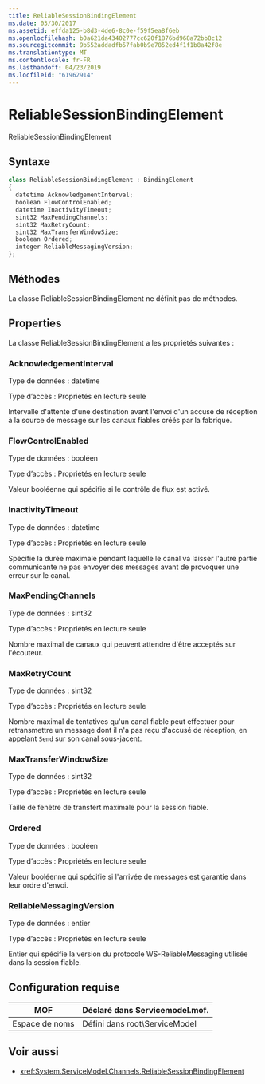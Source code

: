 ```yaml
---
title: ReliableSessionBindingElement
ms.date: 03/30/2017
ms.assetid: effda125-b8d3-4de6-8c0e-f59f5ea8f6eb
ms.openlocfilehash: b0a621da43402777cc620f1876bd968a72bb8c12
ms.sourcegitcommit: 9b552addadfb57fab0b9e7852ed4f1f1b8a42f8e
ms.translationtype: MT
ms.contentlocale: fr-FR
ms.lasthandoff: 04/23/2019
ms.locfileid: "61962914"
---
```

# <a name="reliablesessionbindingelement"></a>ReliableSessionBindingElement
ReliableSessionBindingElement  
  
## <a name="syntax"></a>Syntaxe  
  
```csharp
class ReliableSessionBindingElement : BindingElement  
{  
  datetime AcknowledgementInterval;  
  boolean FlowControlEnabled;  
  datetime InactivityTimeout;  
  sint32 MaxPendingChannels;  
  sint32 MaxRetryCount;  
  sint32 MaxTransferWindowSize;  
  boolean Ordered;  
  integer ReliableMessagingVersion;  
};  
```  
  
## <a name="methods"></a>Méthodes  
 La classe ReliableSessionBindingElement ne définit pas de méthodes.  
  
## <a name="properties"></a>Properties  
 La classe ReliableSessionBindingElement a les propriétés suivantes :  
  
### <a name="acknowledgementinterval"></a>AcknowledgementInterval  
 Type de données : datetime  
  
 Type d’accès : Propriétés en lecture seule  
  
 Intervalle d'attente d'une destination avant l'envoi d'un accusé de réception à la source de message sur les canaux fiables créés par la fabrique.  
  
### <a name="flowcontrolenabled"></a>FlowControlEnabled  
 Type de données : booléen  
  
 Type d’accès : Propriétés en lecture seule  
  
 Valeur booléenne qui spécifie si le contrôle de flux est activé.  
  
### <a name="inactivitytimeout"></a>InactivityTimeout  
 Type de données : datetime  
  
 Type d’accès : Propriétés en lecture seule  
  
 Spécifie la durée maximale pendant laquelle le canal va laisser l'autre partie communicante ne pas envoyer des messages avant de provoquer une erreur sur le canal.  
  
### <a name="maxpendingchannels"></a>MaxPendingChannels  
 Type de données : sint32  
  
 Type d’accès : Propriétés en lecture seule  
  
 Nombre maximal de canaux qui peuvent attendre d'être acceptés sur l'écouteur.  
  
### <a name="maxretrycount"></a>MaxRetryCount  
 Type de données : sint32  
  
 Type d’accès : Propriétés en lecture seule  
  
 Nombre maximal de tentatives qu'un canal fiable peut effectuer pour retransmettre un message dont il n'a pas reçu d'accusé de réception, en appelant `Send` sur son canal sous-jacent.  
  
### <a name="maxtransferwindowsize"></a>MaxTransferWindowSize  
 Type de données : sint32  
  
 Type d’accès : Propriétés en lecture seule  
  
 Taille de fenêtre de transfert maximale pour la session fiable.  
  
### <a name="ordered"></a>Ordered  
 Type de données : booléen  
  
 Type d’accès : Propriétés en lecture seule  
  
 Valeur booléenne qui spécifie si l'arrivée de messages est garantie dans leur ordre d'envoi.  
  
### <a name="reliablemessagingversion"></a>ReliableMessagingVersion  
 Type de données : entier  
  
 Type d’accès : Propriétés en lecture seule  
  
 Entier qui spécifie la version du protocole WS-ReliableMessaging utilisée dans la session fiable.  
  
## <a name="requirements"></a>Configuration requise  
  
|MOF|Déclaré dans Servicemodel.mof.|  
|---------|-----------------------------------|  
|Espace de noms|Défini dans root\ServiceModel|  
  
## <a name="see-also"></a>Voir aussi

- <xref:System.ServiceModel.Channels.ReliableSessionBindingElement>
